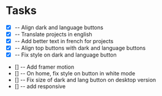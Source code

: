 # Tasks

- [x] -- Align dark and language buttons
- [x] -- Translate projects in english
- [x] -- Add better text in french for projects
- [x] -- Align top buttons with dark and language buttons
- [x] -- Fix style on dark and language button
- [] -- Add framer motion
- [] -- On home, fix style on button in white mode
- [] -- Fix size of dark and lang button on desktop version
- [] -- add responsive
